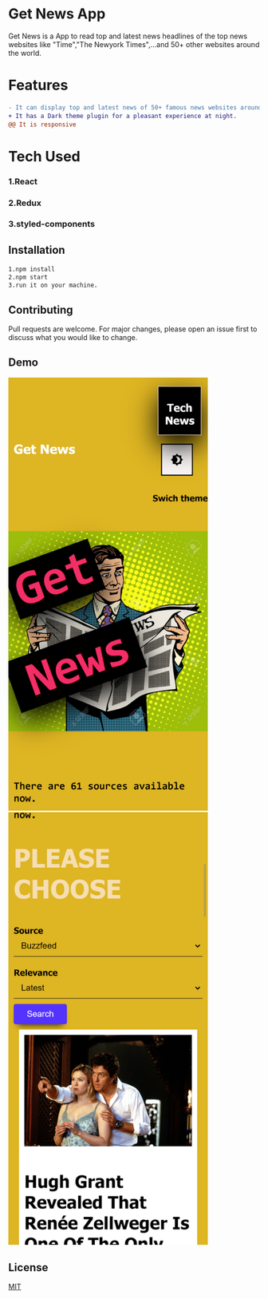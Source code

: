 # Get News App

Get News is a App to read top and latest news headlines of the top news websites like "Time","The Newyork Times",...and 50+ other websites around the world.

# Features
```diff
- It can display top and latest news of 50+ famous news websites around the world
+ It has a Dark theme plugin for a pleasant experience at night.
@@ It is responsive
```

# Tech Used
### 1.React
### 2.Redux
### 3.styled-components

## Installation
```
1.npm install
2.npm start
3.run it on your machine.
```

## Contributing
Pull requests are welcome. For major changes, please open an issue first to discuss what you would like to change.


## Demo
<img src="src/screenshot.png" width="400"><br><img src="src/screenshot1.png" width="400">



## License
[MIT](https://choosealicense.com/licenses/mit/)

